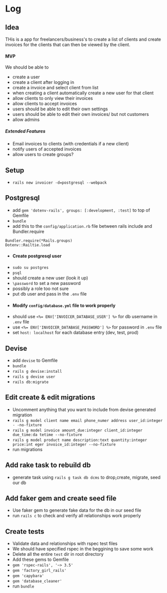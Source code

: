 # Log

## Idea

  THis is a app for freelancers/business's to create a list of clients and create invoices for the clients that can then be viewed by the client.

  #### MVP
  We should be able to
  - create a user
  - create a client after logging in
  - create a invoice and select client from list
  - when creating a client automatically create a new user for that client
  - allow clients to only view their invoices
  - allow clients to accept invoices
  - users should be able to edit their own settings
  - users should be able to edit their own invoices/ but not customers
  - allow admins

  ##### Extended Features
  - Email invoices to clients (with credentials if a new client)
  - notify users of accepted invoices
  - allow users to create groups?

## Setup
 - `rails new invoicer -d=postgresql --webpack`

## Postgresql
 - add `gem 'dotenv-rails', groups: [:development, :test]` to top of Gemfile
 - `bundle`
 - add this to the `config/application.rb` file between rails include and Bundler.require
 ```
 Bundler.require(*Rails.groups)
 Dotenv::Railtie.load
```
 - #### Create postgresql user
  - `sudo su postgres`
  - `psql`
  - should create a new user (look it up)
  - `\password` to set a new password
  - possibly a role too not sure
  - put db user and pass in the `.env` file
 - #### Modify `config/database.yml` file to work properly
  - should use `<%= ENV['INVOICER_DATABASE_USER'] %>` for db username in `.env` file
  - use `<%= ENV['INVOICER_DATABASE_PASSWORD'] %>` for password in `.env` file
  - set `host: localhost` for each database entry (dev, test, prod)

## Devise
 - add `devise` to Gemfile
 - `bundle`
 - `rails g devise:install`
 - `rails g devise user`
 - `rails db:migrate`

## Edit create & edit migrations
 - Uncomment anything that you want to include from devise generated migration
 -  `rails g model client name email phone_numer address user_id:integer  -
-no-fixture`
 - `rails g model invoice amount_due:integer client_id:integer due_time:da
tetime --no-fixture`
 - `rails g model product name description:text quantity:integer price:int
eger invoice_id:integer --no-fixture`
 - run migrations

## Add rake task to rebuild db
 - generate task using `rails g task db dcms` to drop,create, migrate, seed our db

## Add faker gem and create seed file
 - Use faker gem to generate fake data for the db in our seed file
 - run `rails c` to check and verify all relationships work properly

## Create tests
 - Validate data and relationships with rspec test files
 - We should have specified rspec in the beggining to save some work
 - Delete all the entire `test` dir in root directory
 - Add these gems to Gemfile
  - `gem 'rspec-rails', '~> 3.5'`
  - `gem 'factory_girl_rails'`
  - `gem 'capybara'`
  - `gem 'database_cleaner'`
 - run `bundle`
